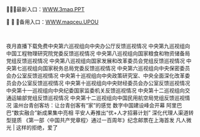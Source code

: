 <p>
	🍤🍤🍤最新入口：<a href="http://www.baidu.com/link?url=6MA2SWnO3Raqke39an_0PUxosM6ZrUGzi1BN9tNnlPW&wd">WWW.3maq.PPT</a> 
	<p>
		🥫
🥫
🥫备用入口：<a href="http://www.baidu.com/link?url=6MA2SWnO3Raqke39an_0PUxosM6ZrUGzi1BN9tNnlPW&wd">WWW.maqceu.UPOU</a> 
	</p>
	<p>
		<br />
	</p>
	<p>
		夜月直播下载免费中央第六巡视组向中央办公厅反馈巡视情况
中央第九巡视组向中国工程物理研究院党委反馈巡视情况
中央第八巡视组向国家粮食和物资储备局党组反馈巡视情况
中央第八巡视组向国家发展和改革委员会党组反馈巡视情况
中央第七巡视组向国家税务总局党委反馈巡视情况
中央第六巡视组向中央保密委员会办公室反馈巡视情况
中央第十巡视组向中央政策研究室、中央全面深化改革委员会办公室反馈巡视情况
中央第十巡视组向中央财经委员会办公室反馈巡视情况
中央第十一巡视组向中央纪委国家监委机关反馈巡视情况
中央第十二巡视组向交通运输部党组反馈巡视情况
中央第十二巡视组向中国民用航空局党组反馈巡视情况
温州台青创客坊：让台青创客有“家”的感觉
数字中国建设峰会开幕 阿里巴巴“数实融合”新成果集中亮相
平安人寿推出“优+人才招募计划” 深化代理人渠道转型提质
《第一部〈中国共产党章程〉通过一百周年》纪念邮票在上海首发
凡人微光 | 这样的拒绝，爱了
	</p>

